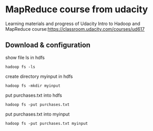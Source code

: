 # MapReduce course from udacity
Learning materials and progress of Udacity Intro to Hadoop and MapReduce course:https://classroom.udacity.com/courses/ud617
## Download & configuration

show file ls in hdfs
```
hadoop fs -ls
```
create directory myinput in hdfs 
```
hadoop fs -mkdir myinput    
```
put purchases.txt into hdfs
```
hadoop fs -put purchases.txt
```
put purchases.txt into myinput
```
hadoop fs -put purchases.txt myinput  
```
